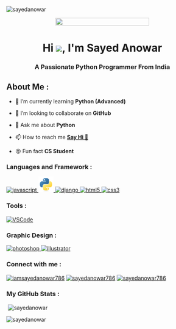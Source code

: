 <p align="left"> <img src="https://komarev.com/ghpvc/?username=sayedanowar&label=Visitors&color=000000&style=flat" alt="sayedanowar" /> </p>

<p align="center"> <a href="#"><img width="70%" height="70%" src="https://github.com/sayedanowar/sayedanowar/blob/main/Background.svg"/></a> </p>

<h1 align="center">Hi <img src="https://raw.githubusercontent.com/MartinHeinz/MartinHeinz/master/wave.gif" width="30px">, I'm Sayed Anowar</h1>
<h3 align="center">A Passionate Python Programmer From India</h3>

## About Me :

- 🌱 I’m currently learning **Python (Advanced)**

- 🤝 I’m looking to collaborate on **GitHub**

- 💬 Ask me about **Python**

- 📫 How to reach me **[Say Hi 👋](mailto:iamsayedanowar@gmail.com?subject=Hi%20Buddy%20&body=Hello%20😊)**

- 😜 Fun fact **CS Student**

<h3 align="left">Languages and Framework :</h3>
<p align="left"> <a href="https://developer.mozilla.org/en-US/docs/Web/JavaScript" target="_blank" rel="noreferrer"> <img src="https://github.com/sayedanowar/sayedanowar/blob/main/JavaScript.svg" alt="javascript" width="40" height="40"/> </a> <a href="https://www.python.org" target="_blank" rel="noreferrer"> <img src="https://raw.githubusercontent.com/devicons/devicon/master/icons/python/python-original.svg" alt="python" width="40" height="40"/> </a> <a href="https://www.djangoproject.com/" target="_blank" rel="noreferrer"> <img src="https://cdn.worldvectorlogo.com/logos/django.svg" alt="django" width="40" height="40"/> </a> <a href="https://www.w3.org/html/" target="_blank" rel="noreferrer"> <img src="https://github.com/sayedanowar/sayedanowar/blob/main/HTML.svg" alt="html5" width="37" height="37"/> </a> <a href="https://www.w3schools.com/css/" target="_blank" rel="noreferrer"> <img src="https://github.com/sayedanowar/sayedanowar/blob/main/CSS.svg" alt="css3" width="37" height="37"/> </a> </p>

<h3 align="left">Tools :</h3>
<p align="left"> <a href="https://code.visualstudio.com/" target="blank"><img align="center" src="https://github.com/sayedanowar/sayedanowar/blob/main/VSCode.svg" alt="VSCode" height="35" width="35" /></a> </p>

<h3 align="left">Graphic Design :</h3>
<p align="left"> <a href="https://www.adobe.com/in/products/photoshop.html?promoid=RBS7NL7F&mv=other" target="_blank" rel="noreferrer"> <img src="https://github.com/sayedanowar/sayedanowar/blob/main/Photoshop.svg" alt="photoshop" width="35" height="35"/> </a> <a href="https://www.adobe.com/in/products/illustrator.html" target="_blank" rel="noreferrer"> <img src="https://github.com/sayedanowar/sayedanowar/blob/main/Illustrator.svg" alt="illustrator" width="35" height="35"/> </a> </p>

<h3 align="left">Connect with me :</h3>
<p align="left">
<a href="https://fb.com/iamsayedanowar786" target="blank"><img align="center" src="https://raw.githubusercontent.com/rahuldkjain/github-profile-readme-generator/master/src/images/icons/Social/facebook.svg" alt="iamsayedanowar786" height="30" width="40" /></a>
<a href="https://instagram.com/sayedanowar786" target="blank"><img align="center" src="https://raw.githubusercontent.com/rahuldkjain/github-profile-readme-generator/master/src/images/icons/Social/instagram.svg" alt="sayedanowar786" height="30" width="40" /></a>
<a href="https://twitter.com/sayedanowar786" target="blank"><img align="center" src="https://raw.githubusercontent.com/rahuldkjain/github-profile-readme-generator/master/src/images/icons/Social/twitter.svg" alt="sayedanowar786" height="30" width="40" /></a>
</p>

<h3 align="left">My GitHub Stats :</h3>
<p>&nbsp;<img align="center" src="https://github-readme-stats.vercel.app/api?username=sayedanowar&show_icons=true&theme=onedark&bg_color=0d1117&locale=en" alt="sayedanowar" /></p>

<p><img align="left" src="https://github-readme-stats.vercel.app/api/top-langs?username=sayedanowar&show_icons=true&theme=onedark&bg_color=0d1117&locale=en&layout=compact" alt="sayedanowar" /></p>
